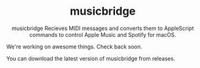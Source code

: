

<h1 align="center">musicbridge</h1>

<p align="center">musicbridge Recieves MIDI messages and converts them to AppleScript commands to control Apple Music and Spotify for macOS.</p>

We're working on awesome things. Check back soon.

You can download the latest version of musicbridge from releases.
